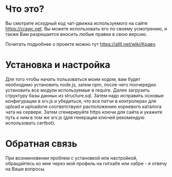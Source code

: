 # Что это?
Вы смотрите исходный код чат-движка используемого на сайте https://crawc.net.
Вы можете использовать его по своему усмотрению, и также Вам разрешается вносить любые правки в свою версию.

Почитать подробнее о проекте можно тут https://allll.net/wiki/Кравч.

# Установка и настройка
Для того чтобы начать пользоваться моим кодом, вам будет необходимо установить node.js, затем npm, после чего поочередно установить все модули используемые в require. Далее загрузить структуру базы данных из structure.sql. Затем надо исправить основые конфигурации в srv.js и убедиться, что все патчи в контролерах для upload и uploadone соответствуют расположению корневого каталога чата на сервере. Затем сгенерируйте https ключи для сайта и укажите путь к ним в том же srv.js (для генерации ключей рекомендую использовать certbot).

# Обратная связь
При возникновении проблем с установкой или настройкой, обращайтесь ко мне через мой профиль на гитхабе или хабре - я отвечу на Ваши вопросы.
